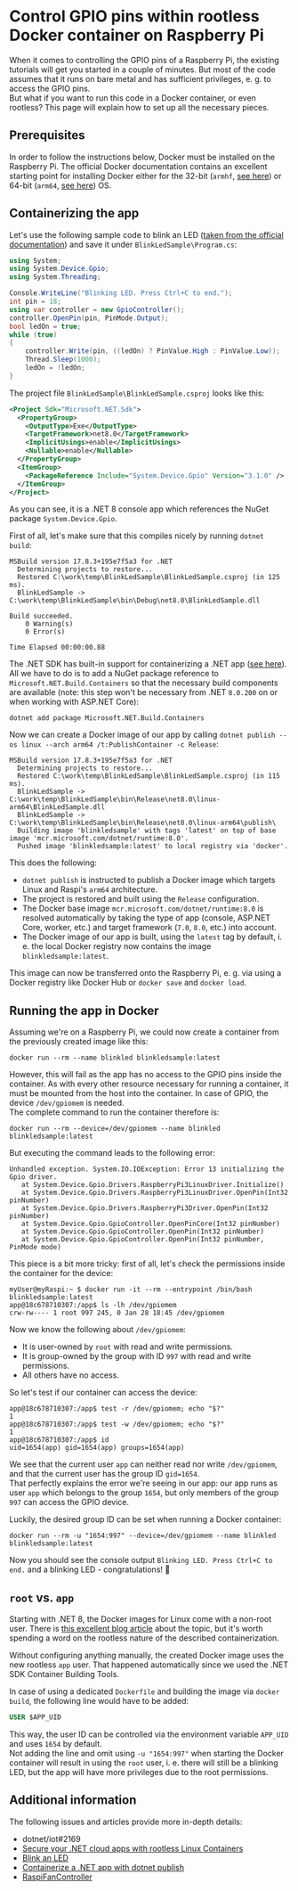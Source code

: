 # Control GPIO pins within rootless Docker container on Raspberry Pi

When it comes to controlling the GPIO pins of a Raspberry Pi, the existing tutorials will get you started in a couple of minutes. But most of the code assumes that it runs on bare metal and has sufficient privileges, e. g. to access the GPIO pins.  
But what if you want to run this code in a Docker container, or even rootless? This page will explain how to set up all the necessary pieces.

## Prerequisites

In order to follow the instructions below, Docker must be installed on the Raspberry Pi. The official Docker documentation contains an excellent starting point for installing Docker either for the 32-bit (`armhf`, [see here][5]) or 64-bit (`arm64`, [see here][6]) OS.

## Containerizing the app

Let's use the following sample code to blink an LED ([taken from the official documentation][2]) and save it under `BlinkLedSample\Program.cs`:
```csharp
using System;
using System.Device.Gpio;
using System.Threading;

Console.WriteLine("Blinking LED. Press Ctrl+C to end.");
int pin = 18;
using var controller = new GpioController();
controller.OpenPin(pin, PinMode.Output);
bool ledOn = true;
while (true)
{
    controller.Write(pin, ((ledOn) ? PinValue.High : PinValue.Low));
    Thread.Sleep(1000);
    ledOn = !ledOn;
}
```

The project file `BlinkLedSample\BlinkLedSample.csproj` looks like this:

```xml
<Project Sdk="Microsoft.NET.Sdk">
  <PropertyGroup>
    <OutputType>Exe</OutputType>
    <TargetFramework>net8.0</TargetFramework>
    <ImplicitUsings>enable</ImplicitUsings>
    <Nullable>enable</Nullable>
  </PropertyGroup>
  <ItemGroup>
    <PackageReference Include="System.Device.Gpio" Version="3.1.0" />
  </ItemGroup>
</Project>
```

As you can see, it is a .NET 8 console app which references the NuGet package `System.Device.Gpio`.

First of all, let's make sure that this compiles nicely by running `dotnet build`:
```shell
MSBuild version 17.8.3+195e7f5a3 for .NET
  Determining projects to restore...
  Restored C:\work\temp\BlinkLedSample\BlinkLedSample.csproj (in 125 ms).
  BlinkLedSample -> C:\work\temp\BlinkLedSample\bin\Debug\net8.0\BlinkLedSample.dll

Build succeeded.
    0 Warning(s)
    0 Error(s)

Time Elapsed 00:00:00.88
```

The .NET SDK has built-in support for containerizing a .NET app ([see here][3]). All we have to do is to add a NuGet package reference to `Microsoft.NET.Build.Containers` so that the necessary build components are available (note: this step won't be necessary from .NET `8.0.200` on or when working with ASP.NET Core):

```shell
dotnet add package Microsoft.NET.Build.Containers
```

Now we can create a Docker image of our app by calling `dotnet publish --os linux --arch arm64 /t:PublishContainer -c Release`:

```shell
MSBuild version 17.8.3+195e7f5a3 for .NET
  Determining projects to restore...
  Restored C:\work\temp\BlinkLedSample\BlinkLedSample.csproj (in 115 ms).
  BlinkLedSample -> C:\work\temp\BlinkLedSample\bin\Release\net8.0\linux-arm64\BlinkLedSample.dll
  BlinkLedSample -> C:\work\temp\BlinkLedSample\bin\Release\net8.0\linux-arm64\publish\
  Building image 'blinkledsample' with tags 'latest' on top of base image 'mcr.microsoft.com/dotnet/runtime:8.0'.
  Pushed image 'blinkledsample:latest' to local registry via 'docker'.
```

This does the following:

- `dotnet publish` is instructed to publish a Docker image which targets Linux and Raspi's `arm64` architecture.
- The project is restored and built using the `Release` configuration.
- The Docker base image `mcr.microsoft.com/dotnet/runtime:8.0` is resolved automatically by taking the type of app (console, ASP.NET Core, worker, etc.) and target framework (`7.0`, `8.0`, etc.) into account.
- The Docker image of our app is built, using the `latest` tag by default, i. e. the local Docker registry now contains the image `blinkledsample:latest`.

This image can now be transferred onto the Raspberry Pi, e. g. via using a Docker registry like Docker Hub or `docker save` and `docker load`.

## Running the app in Docker

Assuming we're on a Raspberry Pi, we could now create a container from the previously created image like this:
```shell
docker run --rm --name blinkled blinkledsample:latest
```

However, this will fail as the app has no access to the GPIO pins inside the container. As with every other resource necessary for running a container, it must be mounted from the host into the container. In case of GPIO, the device `/dev/gpiomem` is needed.  
The complete command to run the container therefore is:
```shell
docker run --rm --device=/dev/gpiomem --name blinkled blinkledsample:latest
```

But executing the command leads to the following error:
```
Unhandled exception. System.IO.IOException: Error 13 initializing the Gpio driver.
   at System.Device.Gpio.Drivers.RaspberryPi3LinuxDriver.Initialize()
   at System.Device.Gpio.Drivers.RaspberryPi3LinuxDriver.OpenPin(Int32 pinNumber)
   at System.Device.Gpio.Drivers.RaspberryPi3Driver.OpenPin(Int32 pinNumber)
   at System.Device.Gpio.GpioController.OpenPinCore(Int32 pinNumber)
   at System.Device.Gpio.GpioController.OpenPin(Int32 pinNumber)
   at System.Device.Gpio.GpioController.OpenPin(Int32 pinNumber, PinMode mode)
```

This piece is a bit more tricky: first of all, let's check the permissions inside the container for the device:
```shell
myUser@myRaspi:~ $ docker run -it --rm --entrypoint /bin/bash blinkledsample:latest
app@18c678710307:/app$ ls -lh /dev/gpiomem
crw-rw---- 1 root 997 245, 0 Jan 28 18:45 /dev/gpiomem
```
Now we know the following about `/dev/gpiomem`:
- It is user-owned by `root` with read and write permissions.
- It is group-owned by the group with ID `997` with read and write permissions.
- All others have no access.

So let's test if our container can access the device:
```shell
app@18c678710307:/app$ test -r /dev/gpiomem; echo "$?"
1
app@18c678710307:/app$ test -w /dev/gpiomem; echo "$?"
1
app@18c678710307:/app$ id
uid=1654(app) gid=1654(app) groups=1654(app)
```
We see that the current user `app` can neither read nor write `/dev/gpiomem`, and that the current user  has the group ID `gid=1654`.  
That perfectly explains the error we're seeing in our app: our app runs as user `app` which belongs to the group `1654`, but only members of the group `997` can access the GPIO device.

Luckily, the desired group ID can be set when running a Docker container:
```shell
docker run --rm -u "1654:997" --device=/dev/gpiomem --name blinkled blinkledsample:latest
```

Now you should see the console output `Blinking LED. Press Ctrl+C to end.` and a blinking LED - congratulations! 🎉

## `root` vs. `app`

Starting with .NET 8, the Docker images for Linux come with a non-root user. There is [this excellent blog article][1] about the topic, but it's worth spending a word on the rootless nature of the described containerization.

Without configuring anything manually, the created Docker image uses the new rootless `app` user. That happened automatically since we used the .NET SDK Container Building Tools.  

In case of using a dedicated `Dockerfile` and building the image via `docker build`, the following line would have to be added:

```dockerfile
USER $APP_UID
```

This way, the user ID can be controlled via the environment variable `APP_UID` and uses `1654` by default.  
Not adding the line and omit using `-u "1654:997"` when starting the Docker container will result in using the `root` user, i. e. there will still be a blinking LED, but the app will have more privileges due to the root permissions.

## Additional information

The following issues and articles provide more in-depth details:

- dotnet/iot#2169
- [Secure your .NET cloud apps with rootless Linux Containers][1]
- [Blink an LED][2]
- [Containerize a .NET app with dotnet publish][3]
- [RaspiFanController][4]

[1]: https://devblogs.microsoft.com/dotnet/securing-containers-with-rootless
[2]: https://learn.microsoft.com/en-us/dotnet/iot/tutorials/blink-led
[3]: https://learn.microsoft.com/en-us/dotnet/core/docker/publish-as-container
[4]: https://github.com/mu88/RaspiFanController
[5]: https://docs.docker.com/engine/install/raspberry-pi-os/
[6]: https://docs.docker.com/engine/install/debian/